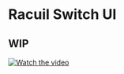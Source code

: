# Racuil Switch UI

## WIP



[![Watch the video](https://cdn-cf-east.streamable.com/image/l709kf.jpg?Expires=1649588100&Signature=NMIjqQjy-sPOa81MrZhUay1ZW2Gs7TQn9S0p0vFkkTwJf8goXpsWOR-gMPqEnUlEsqMeXN~7cjXBa2MBY45015kjoj9JAlkZIOYODI-yb2sHKw4XzjsGBm6KwrktFhO2acC8dyWy2FBLJZcGmRLvl~i9lJZefM8y9W6ajKVhdxAnUh2tU5FJXy-Bjl-ctcg7cU0DzNbFJw9VI6h5NfKG-ZicUbx293KEYNW1BTTjKEbUIdKC1~An8jGrcCx~kURV0eo0h3bb4b6DTxQzJ5wteTCXKjO8iFSq4G-2tbhC-~0fhGya~tFEU2iXuudylJ7NVMtm0x~delmCdg8HbSuZvg__&Key-Pair-Id=APKAIEYUVEN4EVB2OKEQ)](https://streamable.com/l709kf)